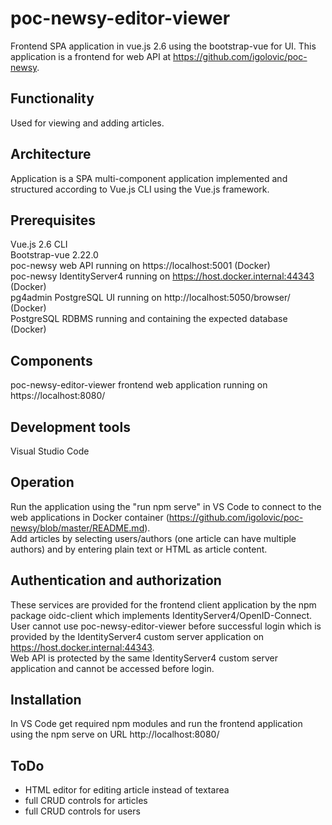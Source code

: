 # poc-newsy-editor-viewer
Frontend SPA application in vue.js 2.6 using the bootstrap-vue for UI. This application is a frontend for web API at https://github.com/igolovic/poc-newsy.   
   
## Functionality
Used for viewing and adding articles.   
      
## Architecture
Application is a SPA multi-component application implemented and structured according to Vue.js CLI using the Vue.js framework.   
   
## Prerequisites
Vue.js 2.6 CLI   
Bootstrap-vue 2.22.0   
poc-newsy web API running on https://localhost:5001 (Docker)    
poc-newsy IdentityServer4 running on https://host.docker.internal:44343 (Docker)    
pg4admin PostgreSQL UI running on http://localhost:5050/browser/ (Docker)    
PostgreSQL RDBMS running and containing the expected database (Docker)    
    
## Components
poc-newsy-editor-viewer frontend web application running on https://localhost:8080/    

## Development tools
Visual Studio Code   
      
## Operation
Run the application using the "run npm serve" in VS Code to connect to the web applications in Docker container (https://github.com/igolovic/poc-newsy/blob/master/README.md).   
Add articles by selecting users/authors (one article can have multiple authors) and by entering plain text or HTML as article content.   
   
## Authentication and authorization
These services are provided for the frontend client application by the npm package oidc-client which implements IdentityServer4/OpenID-Connect.    
User cannot use poc-newsy-editor-viewer before successful login which is provided by the IdentityServer4 custom server application on https://host.docker.internal:44343.    
Web API is protected by the same IdentityServer4 custom server application and cannot be accessed before login.    
   
## Installation
In VS Code get required npm modules and run the frontend application using the npm serve on URL http://localhost:8080/    
    
## ToDo
- HTML editor for editing article instead of textarea    
- full CRUD controls for articles   
- full CRUD controls for users   
